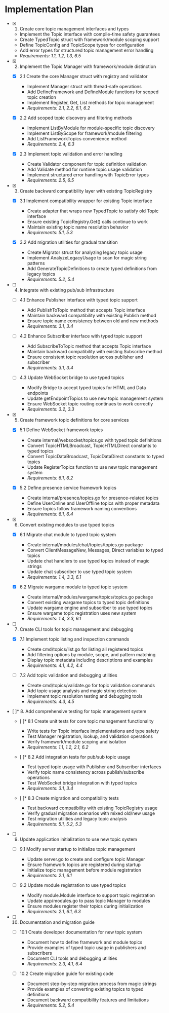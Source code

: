 # Implementation Plan

- [x] 1. Create core topic management interfaces and types

  - Implement the Topic interface with compile-time safety guarantees
  - Create TypedTopic struct with framework/module scoping support
  - Define TopicConfig and TopicScope types for configuration
  - Add error types for structured topic management error handling
  - _Requirements: 1.1, 1.2, 1.3, 6.5_

- [x] 2. Implement the Topic Manager with framework/module distinction

  - [x] 2.1 Create the core Manager struct with registry and validator

    - Implement Manager struct with thread-safe operations
    - Add DefineFramework and DefineModule functions for scoped topic creation
    - Implement Register, Get, List methods for topic management
    - _Requirements: 2.1, 2.2, 6.1, 6.2_

  - [x] 2.2 Add scoped topic discovery and filtering methods

    - Implement ListByModule for module-specific topic discovery
    - Implement ListByScope for framework/module filtering
    - Add ListFrameworkTopics convenience method
    - _Requirements: 2.4, 6.3_

  - [x] 2.3 Implement topic validation and error handling
    - Create Validator component for topic definition validation
    - Add Validate method for runtime topic usage validation
    - Implement structured error handling with TopicError types
    - _Requirements: 2.5, 6.5_

- [x] 3. Create backward compatibility layer with existing TopicRegistry

  - [x] 3.1 Implement compatibility wrapper for existing Topic interface

    - Create adapter that wraps new TypedTopic to satisfy old Topic interface
    - Ensure existing TopicRegistry.Get() calls continue to work
    - Maintain existing topic name resolution behavior
    - _Requirements: 5.1, 5.3_

  - [x] 3.2 Add migration utilities for gradual transition
    - Create Migrator struct for analyzing legacy topic usage
    - Implement AnalyzeLegacyUsage to scan for magic string patterns
    - Add GenerateTopicDefinitions to create typed definitions from legacy topics
    - _Requirements: 5.2, 5.4_

- [ ] 4. Integrate with existing pub/sub infrastructure

  - [ ] 4.1 Enhance Publisher interface with typed topic support

    - Add PublishToTopic method that accepts Topic interface
    - Maintain backward compatibility with existing Publish method
    - Ensure topic name consistency between old and new methods
    - _Requirements: 3.1, 3.4_

  - [ ] 4.2 Enhance Subscriber interface with typed topic support

    - Add SubscribeToTopic method that accepts Topic interface
    - Maintain backward compatibility with existing Subscribe method
    - Ensure consistent topic resolution across publisher and subscriber
    - _Requirements: 3.1, 3.4_

  - [ ] 4.3 Update WebSocket bridge to use typed topics
    - Modify Bridge to accept typed topics for HTML and Data endpoints
    - Update getEndpointTopics to use new topic management system
    - Ensure WebSocket topic routing continues to work correctly
    - _Requirements: 3.2, 3.3_

- [x] 5. Create framework topic definitions for core services

  - [x] 5.1 Define WebSocket framework topics

    - Create internal/websocket/topics.go with typed topic definitions
    - Convert TopicHTMLBroadcast, TopicHTMLDirect constants to typed topics
    - Convert TopicDataBroadcast, TopicDataDirect constants to typed topics
    - Update RegisterTopics function to use new topic management system
    - _Requirements: 6.1, 6.2_

  - [x] 5.2 Define presence service framework topics
    - Create internal/presence/topics.go for presence-related topics
    - Define UserOnline and UserOffline topics with proper metadata
    - Ensure topics follow framework naming conventions
    - _Requirements: 6.1, 6.4_

- [x] 6. Convert existing modules to use typed topics

  - [x] 6.1 Migrate chat module to typed topic system

    - Create internal/modules/chat/topics/topics.go package
    - Convert ClientMessageNew, Messages, Direct variables to typed topics
    - Update chat handlers to use typed topics instead of magic strings
    - Update chat subscriber to use typed topic system
    - _Requirements: 1.4, 3.3, 6.1_

  - [x] 6.2 Migrate wargame module to typed topic system
    - Create internal/modules/wargame/topics/topics.go package
    - Convert existing wargame topics to typed topic definitions
    - Update wargame engine and subscriber to use typed topics
    - Ensure wargame topic registration uses new system
    - _Requirements: 1.4, 3.3, 6.1_

- [ ] 7. Create CLI tools for topic management and debugging

  - [x] 7.1 Implement topic listing and inspection commands

    - Create cmd/topics/list.go for listing all registered topics
    - Add filtering options by module, scope, and pattern matching
    - Display topic metadata including descriptions and examples
    - _Requirements: 4.1, 4.2, 4.4_

  - [ ] 7.2 Add topic validation and debugging utilities
    - Create cmd/topics/validate.go for topic validation commands
    - Add topic usage analysis and magic string detection
    - Implement topic resolution testing and debugging tools
    - _Requirements: 4.3, 4.5_

- [ ]\* 8. Add comprehensive testing for topic management system

  - [ ]\* 8.1 Create unit tests for core topic management functionality

    - Write tests for Topic interface implementations and type safety
    - Test Manager registration, lookup, and validation operations
    - Verify framework/module scoping and isolation
    - _Requirements: 1.1, 1.2, 2.1, 6.2_

  - [ ]\* 8.2 Add integration tests for pub/sub topic usage

    - Test typed topic usage with Publisher and Subscriber interfaces
    - Verify topic name consistency across publish/subscribe operations
    - Test WebSocket bridge integration with typed topics
    - _Requirements: 3.1, 3.4_

  - [ ]\* 8.3 Create migration and compatibility tests
    - Test backward compatibility with existing TopicRegistry usage
    - Verify gradual migration scenarios with mixed old/new usage
    - Test migration utilities and legacy topic analysis
    - _Requirements: 5.1, 5.2, 5.3_

- [ ] 9. Update application initialization to use new topic system

  - [ ] 9.1 Modify server startup to initialize topic management

    - Update server.go to create and configure topic Manager
    - Ensure framework topics are registered during startup
    - Initialize topic management before module registration
    - _Requirements: 2.1, 6.1_

  - [ ] 9.2 Update module registration to use typed topics
    - Modify module.Module interface to support topic registration
    - Update app/modules.go to pass topic Manager to modules
    - Ensure modules register their topics during initialization
    - _Requirements: 2.1, 6.1, 6.3_

- [ ] 10. Documentation and migration guide

  - [ ] 10.1 Create developer documentation for new topic system

    - Document how to define framework and module topics
    - Provide examples of typed topic usage in publishers and subscribers
    - Document CLI tools and debugging utilities
    - _Requirements: 2.3, 4.1, 6.4_

  - [ ] 10.2 Create migration guide for existing code
    - Document step-by-step migration process from magic strings
    - Provide examples of converting existing topics to typed definitions
    - Document backward compatibility features and limitations
    - _Requirements: 5.2, 5.4_
